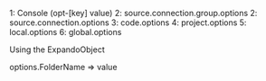 1: Console  (opt-[key] value)
2: source.connection.group.options
2: source.connection.options
3: code.options
4: project.options
5: local.options
6: global.options

Using the ExpandoObject

options.FolderName => value